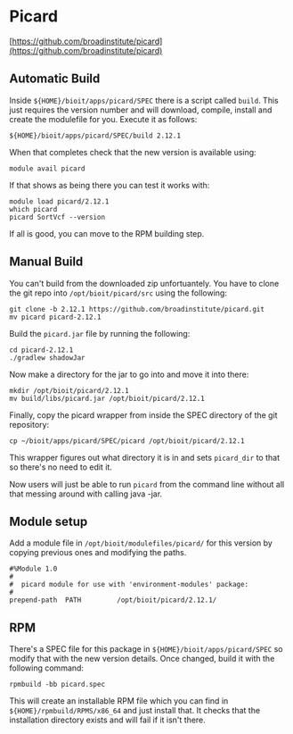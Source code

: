 # Picard

[https://github.com/broadinstitute/picard](https://github.com/broadinstitute/picard)

## Automatic Build

Inside `${HOME}/bioit/apps/picard/SPEC` there is a script called `build`. This just requires the version number and will download, compile, install and create the modulefile for you. Execute it as follows:

    ${HOME}/bioit/apps/picard/SPEC/build 2.12.1

When that completes check that the new version is available using:

    module avail picard

If that shows as being there you can test it works with:

    module load picard/2.12.1
    which picard
    picard SortVcf --version

If all is good, you can move to the RPM building step.

## Manual Build

You can't build from the downloaded zip unfortuantely. You have to clone the git repo into `/opt/bioit/picard/src` using the following:

    git clone -b 2.12.1 https://github.com/broadinstitute/picard.git
    mv picard picard-2.12.1

Build the `picard.jar` file by running the following:

    cd picard-2.12.1
    ./gradlew shadowJar

Now make a directory for the jar to go into and move it into there:

    mkdir /opt/bioit/picard/2.12.1
    mv build/libs/picard.jar /opt/bioit/picard/2.12.1

Finally, copy the picard wrapper from inside the SPEC directory of the git repository:

    cp ~/bioit/apps/picard/SPEC/picard /opt/bioit/picard/2.12.1

This wrapper figures out what directory it is in and sets `picard_dir` to that so there's no need to edit it.

Now users will just be able to run `picard` from the command line without all that messing around with calling java -jar.

## Module setup

Add a module file in `/opt/bioit/modulefiles/picard/` for this version by copying previous ones and modifying the paths.

    #%Module 1.0
    #
    #  picard module for use with 'environment-modules' package:
    #
    prepend-path  PATH         /opt/bioit/picard/2.12.1/

## RPM

There's a SPEC file for this package in `${HOME}/bioit/apps/picard/SPEC` so modify that with the new version details. Once changed, build it with the following command:

    rpmbuild -bb picard.spec

This will create an installable RPM file which you can find in `${HOME}/rpmbuild/RPMS/x86_64` and just install that. It checks that the installation directory exists and will fail if it isn't there.
